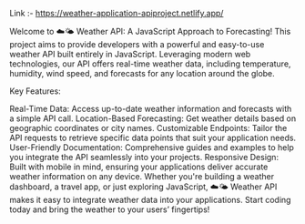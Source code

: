 Link :- https://weather-application-apiproject.netlify.app/

Welcome to ☁️🌤️ Weather API: A JavaScript Approach to Forecasting! This project aims to provide developers with a powerful and easy-to-use weather API built entirely in JavaScript. Leveraging modern web technologies, our API offers real-time weather data, including temperature, humidity, wind speed, and forecasts for any location around the globe.

Key Features:

Real-Time Data: Access up-to-date weather information and forecasts with a simple API call.
Location-Based Forecasting: Get weather details based on geographic coordinates or city names.
Customizable Endpoints: Tailor the API requests to retrieve specific data points that suit your application needs.
User-Friendly Documentation: Comprehensive guides and examples to help you integrate the API seamlessly into your projects.
Responsive Design: Built with mobile in mind, ensuring your applications deliver accurate weather information on any device.
Whether you're building a weather dashboard, a travel app, or just exploring JavaScript, ☁️🌤️ Weather API makes it easy to integrate weather data into your applications. Start coding today and bring the weather to your users’ fingertips!
